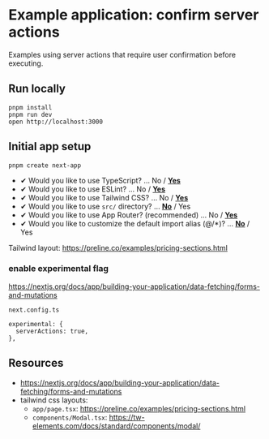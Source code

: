 # Example application: confirm server actions

Examples using server actions that require user confirmation before executing.

## Run locally

```
pnpm install
pnpm run dev
open http://localhost:3000
```

## Initial app setup

```
pnpm create next-app
```

- ✔ Would you like to use TypeScript? … No / <u>**Yes**</u>
- ✔ Would you like to use ESLint? … No / <u>**Yes**</u>
- ✔ Would you like to use Tailwind CSS? … No / <u>**Yes**</u>
- ✔ Would you like to use `src/` directory? … <u>**No**</u> / Yes
- ✔ Would you like to use App Router? (recommended) … No / <u>**Yes**</u>
- ✔ Would you like to customize the default import alias (@/\*)? … <u>**No**</u> / Yes

Tailwind layout: https://preline.co/examples/pricing-sections.html

### enable experimental flag

https://nextjs.org/docs/app/building-your-application/data-fetching/forms-and-mutations

```
next.config.ts

experimental: {
  serverActions: true,
},
```

## Resources

- https://nextjs.org/docs/app/building-your-application/data-fetching/forms-and-mutations
- tailwind css layouts:
  - `app/page.tsx`: https://preline.co/examples/pricing-sections.html
  - `components/Modal.tsx`: https://tw-elements.com/docs/standard/components/modal/

